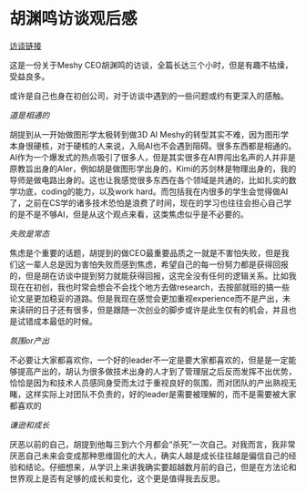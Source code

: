 # 胡渊鸣访谈观后感

[访谈链接](https://www.bilibili.com/video/BV1XmtyzKEzQ/?spm_id_from=333.1387.favlist.content.click&vd_source=281de763ba2f400039992d8b2a01a455)

这是一份关于Meshy CEO胡渊鸣的访谈，全篇长达三个小时，但是有趣不枯燥，受益良多。

或许是自己也身在初创公司，对于访谈中遇到的一些问题或约有更深入的感触。

*道是相通的*

胡提到从一开始做图形学太极转到做3D AI Meshy的转型其实不难，因为图形学本身很硬核，对于硬核的人来说，入局AI也不会遇到阻碍。很多东西都是相通的。AI作为一个爆发式的热点吸引了很多人，但是其实很多在AI界闯出名声的人并非是原教旨出身的AIer，例如胡是做图形学出身的，Kimi的苏剑林是物理出身的，我的导师是做电路出身的。这也让我感觉很多东西在各个领域是共通的，比如扎实的数学功底，coding的能力，以及work hard。而包括我在内很多的学生会觉得做AI了，之前在CS学的诸多技术恐怕是浪费了时间，现在的学习也往往会担心自己学的是不是不够AI，但是从这个观点来看，这类焦虑似乎是不必要的。

*失败是常态*

焦虑是个重要的话题，胡提到的做CEO最重要品质之一就是不害怕失败，但是我们这一辈人总是因为害怕失败而感到焦虑，希望自己的每一份努力都是获得回报的，但是胡在访谈中提到努力就能获得回报，这完全没有任何的逻辑关系。比如我现在在初创，我也时常会想会不会找个地方去做research，去按部就班的搞一些论文是更加稳妥的道路。但是我现在感觉会更加重视experience而不是产出，未来读研的日子还有很多，但是跟随一次创业的脚步或许是此生仅有的机会，并且也是试错成本最低的时候。

*氛围or产出*

不必要让大家都喜欢你，一个好的leader不一定是要大家都喜欢的，但是是一定能够提高产出的，胡认为很多做技术出身的人才到了管理层之后反而发挥不出优势，恰恰是因为和技术人员感同身受而太过于重视良好的氛围，而对团队的产出熟视无睹，这样实际上对团队不负责的，好的leader是需要被理解的，而不是需要被大家都喜欢的

*谦逊和成长*

厌恶以前的自己，胡提到他每三到六个月都会“杀死”一次自己。对我而言，我非常厌恶自己未来会变成那种思维固化的大人，确实人越是成长往往越是偏信自己的经验和结论。仔细想来，从学识上来讲我确实要超越数月前的自己，但是在方法论和世界观上是否有足够的成长和变化，这个更是值得我去反思。